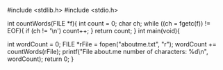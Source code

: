 #include <stdlib.h>
#include <stdio.h>

int countWords(FILE *f){
   int count = 0;
   char ch;
   while ((ch = fgetc(f)) != EOF){
       if (ch != '\n')
           count++;
   }
   return count;
}
int main(void){

   int wordCount = 0;
   FILE *rFile = fopen("aboutme.txt", "r");
   wordCount += countWords(rFile);
   printf("File about.me number of characters: %d\n", wordCount);
   return 0;
}
